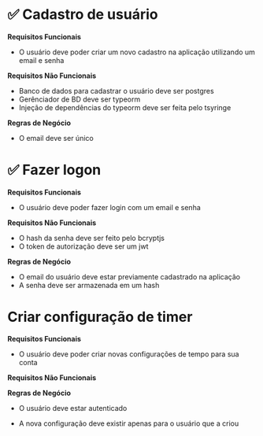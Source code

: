 # ✅️ Cadastro de usuário

**Requisitos Funcionais**

- O usuário deve poder criar um novo cadastro na aplicação utilizando um email e senha

**Requisitos Não Funcionais**

- Banco de dados para cadastrar o usuário deve ser postgres
- Gerênciador de BD deve ser typeorm
- Injeção de dependências do typeorm deve ser feita pelo tsyringe

**Regras de Negócio**

- O email deve ser único

# ✅️ Fazer logon

**Requisitos Funcionais**

- O usuário deve poder fazer login com um email e senha

**Requisitos Não Funcionais**

- O hash da senha deve ser feito pelo bcryptjs
- O token de autorização deve ser um jwt

**Regras de Negócio**

- O email do usuário deve estar previamente cadastrado na aplicação
- A senha deve ser armazenada em um hash

# Criar configuração de timer

**Requisitos Funcionais**

- O usuário deve poder criar novas configurações de tempo para sua conta

**Requisitos Não Funcionais**

**Regras de Negócio**

- O usuário deve estar autenticado

- A nova configuração deve existir apenas para o usuário que a criou
